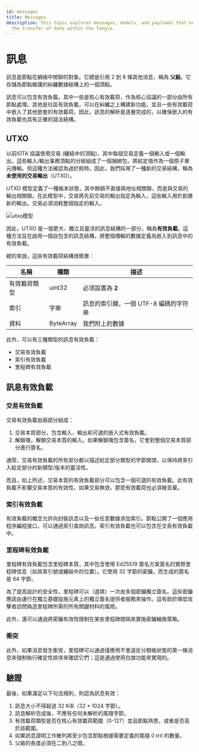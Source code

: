 ```yaml
---
id: messages
title: Messages
description: This topic explores messages, models, and payloads that encompass
  the transfer of data within the Tangle.
---
```


# 訊息

訊息是節點在網絡中閒聊的對象。它總是引用 2 到 8 條其他消息，稱為 **父級**。它存儲為節點維護的糾纏數據結構上的一個頂點。

訊息可以包含有效負載。其中一些是核心有效載荷，作為核心協議的一部分由所有節點處理。其他是社區有效負載，可以在糾纏之上構建新功能。並且一些有效載荷中嵌入了其他嵌套的有效載荷。因此，訊息的解析是逐層完成的，以確保嵌入的有效負載也具有正確的語法結構。

## UTXO

以前IOTA 協議使用交易 (纏結中的頂點)，其中每個交易定義一個輸入或一個輸出。這些輸入/輸出事務頂點的分組組成了一個捆綁包，將給定值作為一個原子單元傳輸。但這種方法被認為過於耗時。因此，我們採用了一種新的交易結構，稱為**未使用的交易輸出**（UTXO）。


UTXO 模型定義了一種帳本狀態，其中餘額不直接與地址相關聯，而是與交易的輸出相關聯。在此模型中，交易將先前交易的輸出指定為輸入，這些輸入用於創建新的輸出。交易必須消耗整個指定的輸入。

![utxo模型](/img/learn/about-iota/utxo.png)

因此，UTXO 是一個更大、獨立且靈活的訊息結構的一部分，稱為**有效負載**。這種方法旨在啟用一個自包含的訊息結構，將整個傳輸的數據定義為嵌入到訊息中的有效負載。

總的來說，這些有效載荷結構很簡單：

| 名稱         | 種類      | 描述                                          |
| ------------ | --------- | ---------------------------------------------------- |
| 有效載荷類型 | uint32    | 必須設置為 **2**                             |
| 索引        | 字串    | 訊息的索引鍵，一個 UTF-8 編碼的字符串 |
| 資料         | ByteArray | 我們附上的數據                                |

此外，可以有三種類型的訊息有效負載：

- 交易有效負載
- 索引有效負載
- 里程碑有效負載

## 訊息有效負載

### 交易有效負載

交易有效負載由兩部分組成：

1. 交易本質部分，包含輸入、輸出和可選的嵌入式有效負載。
2. 解鎖塊，解鎖交易本質的輸入。如果解鎖塊包含簽名，它會對整個交易本質部分進行簽名。

通常，交易有效負載的所有部分都以描述給定部分類型的字節開頭，以保持將來引入給定部分的新類型/版本的靈活性。

而且，如上所述，交易本質的有效負載部分可以包含一個可選的有效負載。此有效負載不影響交易本質的有效性。如果交易無效，那麼有效載荷也必須被丟棄。

### 索引有效負載

有效負載的概念允許向封裝訊息以及一些任意數據添加索引。節點公開了一個應用程序編程接口，可以通過索引查詢訊息。索引有效負載也可以包含在交易有效負載中。

### 里程碑有效負載

里程碑有效負載包含里程碑本質，其中包含使用 Ed25519 簽名方案簽名的實際里程碑信息（如其索引號或纏結中的位置）。它使用 32 字節的密鑰，而生成的簽名是 64 字節。

為了提高設計的安全性，里程碑可以（選填）一次由多個密鑰獨立簽名。這些密鑰應該由運行在獨立基礎設施元素上的獨立簽名提供者服務來操作。這有助於降低攻擊者訪問偽造里程碑所需的所有關鍵材料的風險。

此外，還可以通過將密鑰有效性限制在某些里程碑間隔來實施密鑰輪換策略。

### 衝突

此外，如果消息發生衝突，里程碑可以通過僅應用不會違反分類帳狀態的第一條消息來強制執行確定性排序來確認它們；這是通過使用白旗功能來實現的。

## 驗證

最後，如果滿足以下句法規則，則認為訊息有效：

1. 訊息大小不得超過 32 KiB（32 \* 1024 字節）。
2. 訊息解析完成後，不應有任何未解析的尾隨字節。
3. 有效載荷類型是否在核心有效載荷範圍（0-127）並且節點熟悉，或者是否高於該範圍。
4. 如果訊息證明工作散列將至少包含節點根據需要定義的尾隨 0 trit 的數量。
5. 父級的長度必須在二到八之間。
